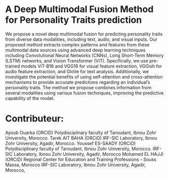 # A Deep Multimodal Fusion Method for Personality Traits prediction 


We propose a novel deep multimodal fusion for predicting personality traits from diverse data modalities, including text, audio, and visual inputs. Our proposed method extracts complex patterns and features from these multimodal data sources using advanced deep learning techniques including Convolutional Neural Networks (CNNs), Long Short-Term Memory (LSTM) networks, and Vision Transformer (ViT). Specifically, we use pre-trained models ViT-B16 and VGG16 for visual feature extraction, VGGish for audio feature extraction, and GloVe for text analysis. Additionally, we investigate the potential benefits of using self-attention and cross-attention mechanisms to provide accurate predictions regarding an individual’s personality traits. The method we propose combines information from several modalities using various fusion techniques, improving the predictive capability of the model. 

# Contributeur:

Ayoub Ouarka (ORCID)
Polydisciplinary faculty of Taroudant,  Ibnou Zohr University, Morocco.
Tarek AIT BAHA (ORCiD)
IRF-SIC Laboratory, Ibnou Zohr University, Agadir, Morocco.
Youssef ES-SAADY (ORCiD)
Polydisciplinary faculty of Taroudant,  Ibnou Zohr University, Morocco.
IRF-SIC Laboratory, Ibnou Zohr University, Agadir, Morocco
Mohamed EL HAJJI (ORCiD)
Regional Center for Education and Training Professions - Souss Massa, Morocco 
IRF-SIC Laboratory, Ibnou Zohr University, Agadir, Morocco,


